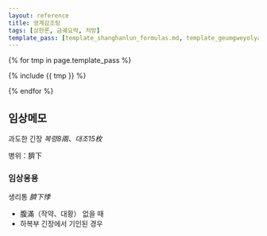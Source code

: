 ```yaml
---
layout: reference
title: 영계감조탕
tags: [상한론, 금궤요략, 처방]
template_pass: [template_shanghanlun_formulas.md, template_geumgweyolyag_formulas.md, template_etc_formulas.md]
---
```



{% for tmp in page.template_pass %}

{% include {{ tmp }} %}

{% endfor %}


## 임상메모

과도한 긴장 _복령8兩、대조15枚_

병위：臍下

### 임상응용

생리통 _臍下悸_
* 腹滿（작약、대황） 없을 때
* 하복부 긴장에서 기인된 경우
